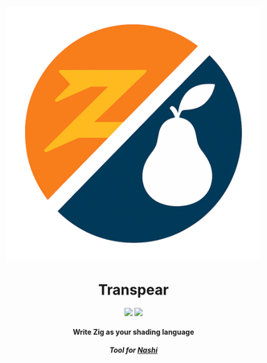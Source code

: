 <div align="center">
  <div>
      <img src="assets/Transpear-Logo.png"></img>
      <h1>Transpear</h1>
  </div>
  <img src="https://img.shields.io/badge/written%20in-Zig-orange?logo=zig"></img>
  <img src="https://img.shields.io/badge/✓-cross--platform--shading🔺💻-brightgreen"></img>

  <h4>Write Zig as your shading language</h4>
  <h5>Tool for <a href="https://github.com/mozbeel/Nashi">Nashi</a>
</div>

